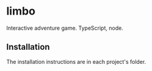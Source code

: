 # limbo
Interactive adventure game. TypeScript, node.

Installation
---
The installation instructions are in each project's folder.